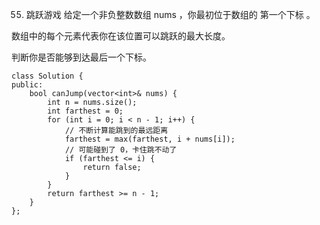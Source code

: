 55. 跳跃游戏
给定一个非负整数数组 nums ，你最初位于数组的 第一个下标 。

数组中的每个元素代表你在该位置可以跳跃的最大长度。

判断你是否能够到达最后一个下标。

	class Solution {
	public:
	    bool canJump(vector<int>& nums) {
	        int n = nums.size();
	        int farthest = 0;
	        for (int i = 0; i < n - 1; i++) {
	            // 不断计算能跳到的最远距离
	            farthest = max(farthest, i + nums[i]);
	            // 可能碰到了 0，卡住跳不动了
	            if (farthest <= i) {
	                return false;
	            }
	        }
	        return farthest >= n - 1;
	    }
	};